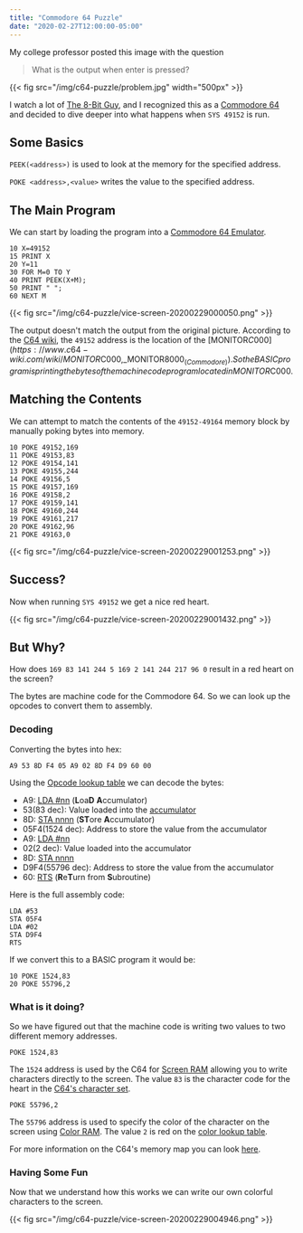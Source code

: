 ```yaml
---
title: "Commodore 64 Puzzle"
date: "2020-02-27T12:00:00-05:00"
---
```


My college professor posted this image with the question

> What is the output when enter is pressed?

{{< fig src="/img/c64-puzzle/problem.jpg" width="500px" >}}

<!--more-->

I watch a lot of [The 8-Bit Guy](https://www.youtube.com/channel/UC8uT9cgJorJPWu7ITLGo9Ww), and I recognized this as a [Commodore 64](https://en.wikipedia.org/wiki/Commodore_64) and decided to dive deeper into what happens when `SYS 49152` is run.

## Some Basics

`PEEK(<address>)` is used to look at the memory for the specified address.

`POKE <address>,<value>` writes the value to the specified address.

## The Main Program

We can start by loading the program into a [Commodore 64 Emulator](http://vice-emu.sourceforge.net/).

```basic
10 X=49152
15 PRINT X
20 Y=11
30 FOR M=0 TO Y
40 PRINT PEEK(X+M);
50 PRINT " ";
60 NEXT M
```

{{< fig src="/img/c64-puzzle/vice-screen-20200229000050.png" >}}

The output doesn't match the output from the original picture. According to the [C64 wiki](https://www.c64-wiki.com/), the `49152` address is the location of the [MONITOR$C000](https://www.c64-wiki.com/wiki/MONITOR$C000,_MONITOR$8000_(Commodore)). So the BASIC program is printing the bytes of the machine code program located in MONITOR$C000.

## Matching the Contents

We can attempt to match the contents of the `49152-49164` memory block by manually poking bytes into memory.

```basic
10 POKE 49152,169
11 POKE 49153,83
12 POKE 49154,141
13 POKE 49155,244
14 POKE 49156,5
15 POKE 49157,169
16 POKE 49158,2
17 POKE 49159,141
18 POKE 49160,244
19 POKE 49161,217
20 POKE 49162,96
21 POKE 49163,0
```

{{< fig src="/img/c64-puzzle/vice-screen-20200229001253.png" >}}

## Success?

Now when running `SYS 49152` we get a nice red heart.

{{< fig src="/img/c64-puzzle/vice-screen-20200229001432.png" >}}

## But Why?

How does `169 83 141 244 5 169 2 141 244 217 96 0` result in a red heart on the screen?

The bytes are machine code for the Commodore 64. So we can look up the opcodes to convert them to assembly.

### Decoding

Converting the bytes into hex:

`A9 53 8D F4 05 A9 02 8D F4 D9 60 00`

Using the [Opcode lookup table](https://www.c64-wiki.com/wiki/Opcode) we can decode the bytes:

- A9: [LDA #nn](https://www.c64-wiki.com/wiki/LDA) (**L**oa**D** **A**ccumulator)
- 53(83 dec): Value loaded into the [accumulator](https://www.c64-wiki.com/wiki/Accumulator)
- 8D: [STA nnnn](https://www.c64-wiki.com/wiki/STA) (**ST**ore **A**ccumulator)
- 05F4(1524 dec): Address to store the value from the accumulator
- A9: [LDA #nn](https://www.c64-wiki.com/wiki/LDA)
- 02(2 dec):  Value loaded into the accumulator
- 8D: [STA nnnn](https://www.c64-wiki.com/wiki/STA)
- D9F4(55796 dec): Address to store the value from the accumulator
- 60: [RTS](https://www.c64-wiki.com/wiki/RTS) (**R**e**T**urn from **S**ubroutine)


Here is the full assembly code:

```plaintext
LDA #53
STA 05F4
LDA #02
STA D9F4
RTS
```

If we convert this to a BASIC program it would be:

```basic
10 POKE 1524,83
20 POKE 55796,2
```

### What is it doing?

So we have figured out that the machine code is writing two values to two different memory addresses.

`POKE 1524,83`

The `1524` address is used by the C64 for [Screen RAM](https://www.c64-wiki.com/wiki/Screen_RAM) allowing you to write characters directly to the screen. The value `83` is the character code for the heart in the [C64's character set](https://www.c64-wiki.com/wiki/Character_set).

`POKE 55796,2`

The `55796` address is used to specify the color of the character on the screen using [Color RAM](https://www.c64-wiki.com/wiki/Color_RAM). The value `2` is red on the [color lookup table](https://www.c64-wiki.com/wiki/Color).

For more information on the C64's memory map you can look [here](https://www.c64-wiki.com/wiki/Memory_Map).

### Having Some Fun

Now that we understand how this works we can write our own colorful characters to the screen.

{{< fig src="/img/c64-puzzle/vice-screen-20200229004946.png" >}}

